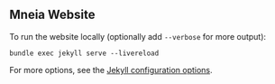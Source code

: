 ## Mneia Website ##

To run the website locally (optionally add `--verbose` for more output):

```
bundle exec jekyll serve --livereload
```

For more options, see the [Jekyll configuration options](https://jekyllrb.com/docs/configuration/options/).
